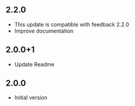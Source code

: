 ## 2.2.0

* This update is compatible with feedback 2.2.0
* Improve documentation

## 2.0.0+1

* Update Readme

## 2.0.0

* Initial version
